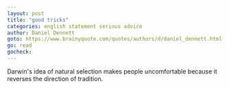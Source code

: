 ```yaml
---
layout: post
title: "good tricks"
categories: english statement serious advice
author: Daniel Dennett
goto: https://www.brainyquote.com/quotes/authors/d/daniel_dennett.html
go: read
gocheck:
---
```

Darwin's idea of natural selection makes people uncomfortable because it reverses the direction of tradition.
